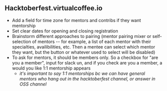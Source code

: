 ## Hacktoberfest.virtualcoffee.io

- Add a field for time zone for mentors and contribs if they want mentorship
- Set clear dates for opening and closing registration
- Brainstorm different approaches to pairing (mentor pairing mixer or self-selection of mentors -- for example, a list of each mentor with their specialties, availibilities, etc. Then a mentee can select which mentor they want, but the button or whatever used to select will be disabled)
- To ask for mentors, it should be members only. So a checkbox for "are you a member", input for slack un, and if you check are you a member, a would you like 1:1 mentorship appears
  - _it's important to say 1:1 mentorships bc we can have general mentors who hang out in the hacktoberfest channel, or answer in OSS channel_
